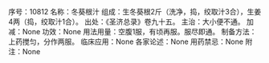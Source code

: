 序号：10812
名称：冬葵根汁
组成：生冬葵根2斤（洗净，捣，绞取汁3合），生姜4两（捣，绞取汁1合）。
出处：《圣济总录》卷九十五。
主治：大小便不通。
加减：None
功效：None
用法用量：空腹1服，有顷再服。服尽即通。
制备方法：上药搅匀，分作两服。
临床应用：None
各家论述：None
用药禁忌：None
附注：None
